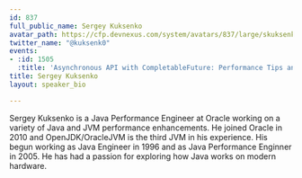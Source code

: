 ```yaml
---
id: 837
full_public_name: Sergey Kuksenko
avatar_path: https://cfp.devnexus.com/system/avatars/837/large/skuksenko.jpg?1510787796
twitter_name: "@kuksenk0"
events:
- :id: 1505
  :title: 'Asynchronous API with CompletableFuture: Performance Tips and Tricks '
title: Sergey Kuksenko
layout: speaker_bio

---
```

Sergey Kuksenko is a Java Performance Engineer at Oracle working on a variety of Java and JVM performance enhancements. He joined Oracle in 2010 and OpenJDK/OracleJVM is the third JVM in his experience. His begun working as Java Engineer in 1996 and as Java Performance Enginner in 2005. He has had a passion for exploring how Java works on modern hardware. 